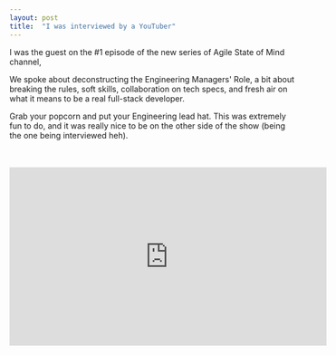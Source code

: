```yaml
---
layout: post
title:  "I was interviewed by a YouTuber"
---
```


I was the guest on the #1 episode of the new series of Agile State of Mind channel,

We spoke about deconstructing the Engineering Managers' Role, a bit about breaking the rules, soft skills, collaboration on
tech specs, and fresh air on what it means to be a real full-stack developer.

Grab your popcorn and put your Engineering lead hat. This was extremely fun to do, and it was really nice to be on the
other side of the show (being the one being interviewed heh).

<br/>
<br/>
<iframe width="560" height="315" src="https://www.youtube.com/embed/8HH6evsoFas" title="YouTube video player" frameborder="0" allow="accelerometer; autoplay; clipboard-write; encrypted-media; gyroscope; picture-in-picture" allowfullscreen></iframe>